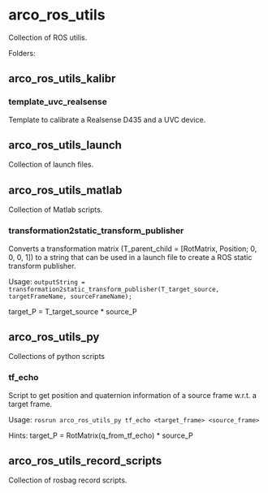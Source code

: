 # arco_ros_utils
Collection of ROS utilis.

Folders:

## arco_ros_utils_kalibr

### template_uvc_realsense
Template to calibrate a Realsense D435 and a UVC device.

## arco_ros_utils_launch
Collection of launch files.

## arco_ros_utils_matlab
Collection of Matlab scripts.

### transformation2static_transform_publisher
Converts a transformation matrix (T_parent_child = [RotMatrix, Position; 0, 0, 0, 1]) to a string that can be used in a launch file to create a ROS static 
transform publisher.

Usage: `outputString = transformation2static_transform_publisher(T_target_source, targetFrameName, sourceFrameName);`

target_P = T_target_source * source_P

## arco_ros_utils_py
Collections of python scripts

### tf_echo
Script to get position and quaternion information of a source frame w.r.t. a target frame.

Usage: `rosrun arco_ros_utils_py tf_echo <target_frame> <source_frame>`

Hints: target_P = RotMatrix(q_from_tf_echo) * source_P

## arco_ros_utils_record_scripts
Collection of rosbag record scripts.
